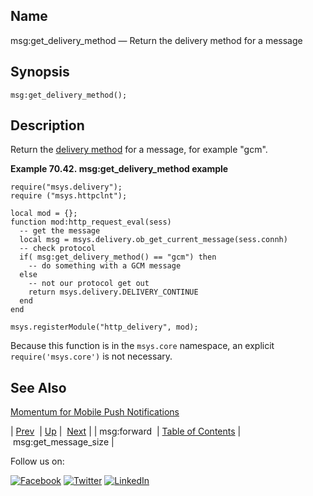 <a name="lua.ref.msg_get_delivery_method"></a>
## Name

msg:get_delivery_method — Return the delivery method for a message

<a name="idp16784048"></a>
## Synopsis

`msg:get_delivery_method();`

<a name="idp16786256"></a>
## Description

Return the [delivery method](conf.ref.delivery_method.php "delivery_method") for a message, for example "gcm".

<a name="lua.ref.msg_get_delivery_method.example"></a>

**Example 70.42. msg:get_delivery_method example**

```
require("msys.delivery");
require ("msys.httpclnt");

local mod = {};
function mod:http_request_eval(sess)
  -- get the message
  local msg = msys.delivery.ob_get_current_message(sess.connh)
  -- check protocol
  if( msg:get_delivery_method() == "gcm") then
    -- do something with a GCM message
  else 
    -- not our protocol get out
    return msys.delivery.DELIVERY_CONTINUE
  end
end

msys.registerModule("http_delivery", mod);
```

Because this function is in the `msys.core` namespace, an explicit `require('msys.core')` is not necessary.

<a name="idp16792464"></a>
## See Also

[Momentum for Mobile Push Notifications](https://support.messagesystems.com/docs/web-push/)

| [Prev](lua.ref.msg_forward.php)  | [Up](lua.function.details.php) |  [Next](lua.ref.msg_get_message_size.php) |
| msg:forward  | [Table of Contents](index.php) |  msg:get_message_size |

Follow us on:

[![Facebook](https://support.messagesystems.com/images/icon-facebook.png)](http://www.facebook.com/messagesystems) [![Twitter](https://support.messagesystems.com/images/icon-twitter.png)](http://twitter.com/#!/MessageSystems) [![LinkedIn](https://support.messagesystems.com/images/icon-linkedin.png)](http://www.linkedin.com/company/message-systems)